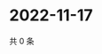 # 2022-11-17

共 0 条

<!-- BEGIN WEIBO -->
<!-- 最后更新时间 Thu Nov 17 2022 15:00:41 GMT+0800 (China Standard Time) -->

<!-- END WEIBO -->
